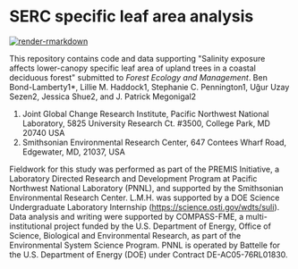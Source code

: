 # SERC specific leaf area analysis 
 
  <!-- badges: start -->
  [![render-rmarkdown](https://github.com/COMPASS-DOE/SLA/actions/workflows/render-rmarkdown.yaml/badge.svg)](https://github.com/COMPASS-DOE/SLA/actions/workflows/render-rmarkdown.yaml)
  <!-- badges: end -->
  
 This repository contains code and data supporting "Salinity exposure affects lower-canopy specific leaf area of upland trees in a coastal deciduous forest" submitted to _Forest Ecology and Management_.
 Ben Bond-Lamberty1*, Lillie M. Haddock1, Stephanie C. Pennington1, Uğur Uzay Sezen2, Jessica Shue2, and J. Patrick Megonigal2
 
1. Joint Global Change Research Institute, Pacific Northwest National Laboratory, 5825 University Research Ct. #3500, College Park, MD 20740 USA 
2. Smithsonian Environmental Research Center, 647 Contees Wharf Road, Edgewater, MD, 21037, USA

Fieldwork for this study was performed as part of the PREMIS Initiative, a Laboratory Directed Research and Development Program at Pacific Northwest National Laboratory (PNNL), and supported by the Smithsonian Environmental Research Center. L.M.H. was supported by a DOE Science Undergraduate Laboratory Internship (https://science.osti.gov/wdts/suli). Data analysis and writing were supported by COMPASS-FME, a multi-institutional project funded by the U.S. Department of Energy, Office of Science, Biological and Environmental Research, as part of  the Environmental System Science Program. PNNL is operated by Battelle for the U.S. Department of Energy (DOE) under Contract DE-AC05-76RL01830. 
